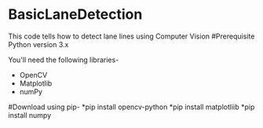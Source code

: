 # BasicLaneDetection
This code tells how to detect lane lines using Computer Vision
#Prerequisite
Python version 3.x

You'll need the following libraries-
* OpenCV
* Matplotlib
* numPy

#Download using pip-
*pip install opencv-python
*pip install matplotliib
*pip install numpy
